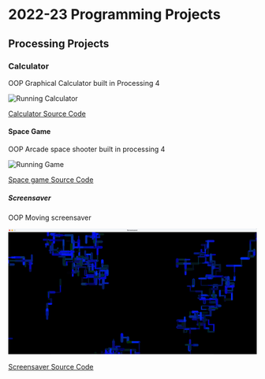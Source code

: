 # 2022-23 Programming Projects

## Processing Projects

### Calculator
OOP Graphical Calculator built in Processing 4

![Running Calculator](https://github.com/Brycet14/programming1portfolio/blob/main/images/Calcrun.png?raw=true)

[Calculator Source Code](https://github.com/Brycet14/programming1portfolio/tree/main/src/calc)

#### Space Game
OOP Arcade space shooter built in processing 4

![Running Game]()

[Space game Source Code](https://github.com/Brycet14/programming1portfolio/tree/main/src/Spacegame)

##### Screensaver
OOP Moving screensaver

![Running Screensaver](https://github.com/Brycet14/programmingportfolio/blob/main/images/Scrensaverss.png)

[Screensaver Source Code](https://github.com/Brycet14/programmingportfolio/tree/main/src/screensaver)
